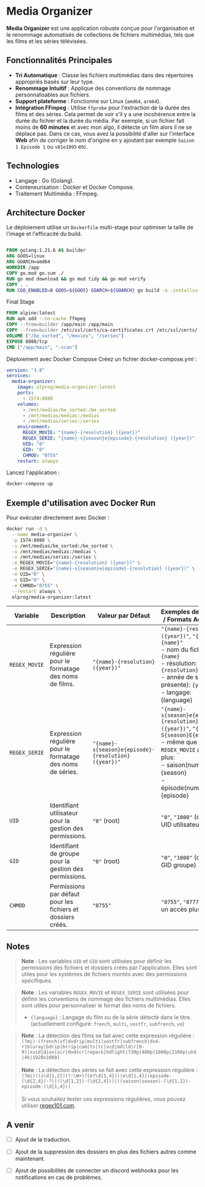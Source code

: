 # Media Organizer

**Media Organizer** est une application robuste conçue pour l'organisation et le renommage automatisés de collections de fichiers multimédias, tels que les films et les séries télévisées.

## Fonctionnalités Principales
- **Tri Automatique** : Classe les fichiers multimédias dans des répertoires appropriés basés sur leur type.
- **Renommage Intuitif** : Applique des conventions de nommage personnalisables aux fichiers.
- **Support plateforme** : Fonctionne sur Linux (`amd64`, `arm64`).
- **Intégration FFmpeg** : Utilise `ffprobe` pour l'extraction de la durée des films et des séries. Cela permet de voir s'il y a une incohérence entre la durée du fichier et la durée du média. Par exemple, si un fichier fait moins de **60 minutes** et avec mon algo, il détecte un film alors il ne se déplace pas. Dans ce cas, vous avez la possibilité d'aller sur l'interface **Web** afin de corriger le nom d'origine en y ajoutant par exemple `Saison 1 Episode 1` ou `s01e1095` etc.

## Technologies
- Langage : Go (Golang).
- Conteneurisation : Docker et Docker Compose.
- Traitement Multimédia : FFmpeg.

## Architecture Docker
Le déploiement utilise un `Dockerfile` multi-stage pour optimiser la taille de l'image et l'efficacité du build.

```dockerfile

FROM golang:1.21.6 AS builder
ARG GOOS=linux
ARG GOARCH=amd64
WORKDIR /app
COPY go.mod go.sum ./
RUN go mod download && go mod tidy && go mod verify
COPY . .
RUN CGO_ENABLED=0 GOOS=${GOOS} GOARCH=${GOARCH} go build -a -installsuffix cgo -o main .
```

Final Stage
```dockerfile
FROM alpine:latest
RUN apk add --no-cache ffmpeg
COPY --from=builder /app/main /app/main
COPY --from=builder /etc/ssl/certs/ca-certificates.crt /etc/ssl/certs/
VOLUME ["/be_sorted", "/movies", "/series"]
EXPOSE 8080/tcp
CMD ["/app/main", "-scan"]
```

Déploiement avec Docker Compose
Créez un fichier docker-compose.yml :

```yaml
version: "3.8"
services:
  media-organizer:
    image: olprog/media-organizer:latest
    ports:
      - 1574:8080
    volumes:
      - /mnt/medias/be_sorted:/be_sorted
      - /mnt/medias/medias:/medias
      - /mnt/medias/series:/series
    environment:
      REGEX_MOVIE: "{name}-{resolution} ({year})"
      REGEX_SERIE: "{name}-s{season}e{episode}-{resolution} ({year})"
      UID: "0"
      GID: "0"
      CHMOD: "0755"
    restart: always
```

Lancez l'application :

```bash
docker-compose up
```

## Exemple d'utilisation avec Docker Run

Pour exécuter directement avec Docker :
    
```bash
docker run -d \
  --name media-organizer \
  -p 1574:8080 \
  -v /mnt/medias/be_sorted:/be_sorted \
  -v /mnt/medias/medias:/medias \
  -v /mnt/medias/series:/series \
  -e REGEX_MOVIE="{name}-{resolution} ({year})" \
  -e REGEX_SERIE="{name}-s{season}e{episode}-{resolution} ({year})" \
  -e UID="0" \
  -e GID="0" \
  -e CHMOD="0755" \
  --restart always \
  olprog/media-organizer:latest
```

| Variable      | Description                                                                                                                                                                                                                                                                                         | Valeur par Défaut                                    | Exemples de Valeurs / Formats Acceptés                                                                                                                                                                |
|---------------|-----------------------------------------------------------------------------------------------------------------------------------------------------------------------------------------------------------------------------------------------------------------------------------------------------|------------------------------------------------------|-------------------------------------------------------------------------------------------------------------------------------------------------------------------------------------------------------|
| `REGEX_MOVIE` | Expression régulière pour le formatage des noms de films.                                                                                                                                                                                                                                           | `"{name}-{resolution} ({year})"`                     | `"{name}-{resolution} ({year})"`, `"{year}-{name}"` <br/>- nom du fichier : `{name}`<br/>- résolution: `{resolution}`<br/>- année de sortie(si présente): `{year}`<br/>- langage: {language}          |
| `REGEX_SERIE` | Expression régulière pour le formatage des noms de séries.                                                                                                                                                                                                                                          | `"{name}-s{season}e{episode}-{resolution} ({year})"` | `"{name}-s{season}e{episode}-{resolution} ({year})"`, `"{name} S{season}E{episode}"`<br/>- même que `REGEX_MOVIE` avec en plus:<br/>- saison(numérique): {season}<br/>- épisode(numérique): {episode} |
| `UID`         | Identifiant utilisateur pour la gestion des permissions.                                                                                                                                                                                                                                            | `"0"` (root)                                         | `"0"`, `"1000"` (ou autre UID utilisateur)                                                                                                                                                            |
| `GID`         | Identifiant de groupe pour la gestion des permissions.                                                                                                                                                                                                                                              | `"0"` (root)                                         | `"0"`, `"1000"` (ou autre GID groupe)                                                                                                                                                                 |
| `CHMOD`       | Permissions par défaut pour les fichiers et dossiers créés.                                                                                                                                                                                                                                         | `"0755"`                                             | `"0755"`, `"0777"` (pour un accès plus ouvert)                                                                                                                                                        |

## Notes
> **Note** : Les variables `UID` et `GID` sont utilisées pour définir les permissions des fichiers et dossiers créés par l'application. Elles sont utiles pour les systèmes de fichiers montés avec des permissions spécifiques.

> **Note** : Les variables `REGEX_MOVIE` et `REGEX_SERIE` sont utilisées pour définir les conventions de nommage des fichiers multimédias. Elles sont utiles pour personnaliser le format des noms de fichiers.
> <br>
> - `{language}` : Langage du film ou de la série détecté dans le titre. (actuellement configuré: `french`, `multi`, `vostfr`, `subfrench`, `vo`)
 
> **Note** : La détection des films se fait avec cette expression régulière : `(?mi)-(french|vf|dvdrip|multi|vostfr|subfrench|dvd-r|bluray|bdrip|brrip|cam|ts|tc|vcd|md|ld|r[0-9]|xvid|divx|scr|dvdscr|repack|hdlight|720p|480p|1080p|2160p|uhd|4k|1920x1080)` 
> <br><br>
> **Note** : La détection des séries se fait avec cette expression régulière : `(?mi)((s\d{1,2})(?:\W+)?(e?\d{1,4}))|e\d{1,4}|(episode-(\d{2,4})-?)|((\d{1,2})-(\d{2,4}))|((saison|season)-(\d{1,2})-episode-(\d{1,4}))`
> <br><br>
> Si vous souhaitez tester ces expressions régulières, vous pouvez utiliser [regex101.com](https://regex101.com/).


## A venir
- [ ] Ajout de la traduction.
- [ ] Ajout de la suppression des dossiers en plus des fichiers autres comme maintenant.
- [ ] Ajout de possibilités de connecter un discord webhooks pour les notifications en cas de problèmes.


